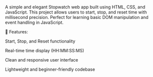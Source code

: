 A simple and elegant Stopwatch web app built using HTML, CSS, and JavaScript. This project allows users to start, stop, and reset time with millisecond precision. Perfect for learning basic DOM manipulation and event handling in JavaScript.

🔧 Features:

Start, Stop, and Reset functionality

Real-time time display (HH:MM:SS:MS)

Clean and responsive user interface

Lightweight and beginner-friendly codebase
